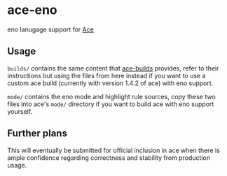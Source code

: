 # ace-eno

eno lanugage support for [Ace](https://ace.c9.io/)

## Usage

`builds/` contains the same content that [ace-builds](https://www.npmjs.com/package/ace-builds) provides, refer to their instructions but using the files from here instead if you want to use a custom ace build (currently with version 1.4.2 of ace) with eno support.

`mode/` contains the eno mode and highlight rule sources, copy these two files into ace's `mode/` directory if you want to build ace with eno support yourself.

## Further plans

This will eventually be submitted for official inclusion in ace when there is ample confidence regarding correctness and stability from production usage.
